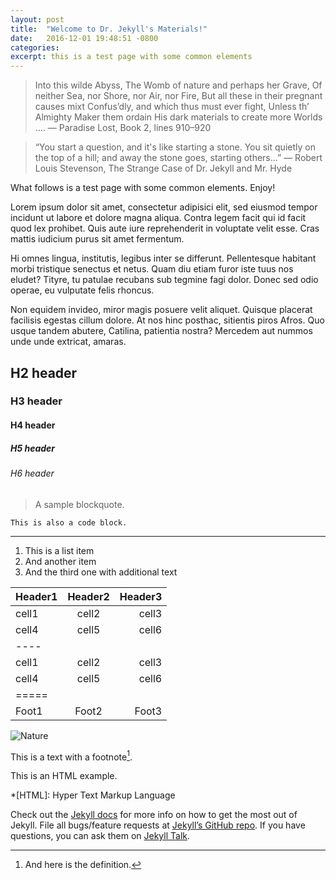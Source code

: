 ```yaml
---
layout: post
title:  "Welcome to Dr. Jekyll's Materials!"
date:   2016-12-01 19:48:51 -0800
categories: 
excerpt: this is a test page with some common elements
---
```

> Into this wilde Abyss, The Womb of nature and perhaps her Grave, Of neither Sea, nor Shore, nor Air, nor Fire, But all these in their pregnant causes mixt Confus’dly, and which thus must ever fight, Unless th’ Almighty Maker them ordain His dark materials to create more Worlds ....
> — Paradise Lost, Book 2, lines 910–920

> “You start a question, and it's like starting a stone. You sit quietly on the top of a hill; and away the stone goes, starting others...” 
> ― Robert Louis Stevenson, The Strange Case of Dr. Jekyll and Mr. Hyde

What follows is a test page with some common elements. Enjoy!

Lorem ipsum dolor sit amet, consectetur adipisici elit, sed eiusmod tempor incidunt ut labore et dolore magna aliqua. Contra legem facit qui id facit quod lex prohibet. Quis aute iure reprehenderit in voluptate velit esse. Cras mattis iudicium purus sit amet fermentum.

Hi omnes lingua, institutis, legibus inter se differunt. Pellentesque habitant morbi tristique senectus et netus. Quam diu etiam furor iste tuus nos eludet? Tityre, tu patulae recubans sub tegmine fagi dolor. Donec sed odio operae, eu vulputate felis rhoncus.

Non equidem invideo, miror magis posuere velit aliquet. Quisque placerat facilisis egestas cillum dolore. At nos hinc posthac, sitientis piros Afros. Quo usque tandem abutere, Catilina, patientia nostra? Mercedem aut nummos unde unde extricat, amaras.

## H2 header

### H3 header

#### H4 header

##### H5 header

###### H6 header

> A sample blockquote.

~~~~
This is also a code block.
~~~~

* * *

1. This is a list item
2. And another item
2. And the third one
   with additional text
   
| Header1 | Header2 | Header3 |
|:--------|:-------:|--------:|
| cell1   | cell2   | cell3   |
| cell4   | cell5   | cell6   |
|----
| cell1   | cell2   | cell3   |
| cell4   | cell5   | cell6   |
|=====
| Foot1   | Foot2   | Foot3   |

![Nature](http://lorempixel.com/580/250/nature/2)

This is a text with a footnote[^1].

[^1]: And here is the definition.

This is an HTML example.

*[HTML]: Hyper Text Markup Language

Check out the [Jekyll docs][jekyll-docs] for more info on how to get the most out of Jekyll. File all bugs/feature requests at [Jekyll’s GitHub repo][jekyll-gh]. If you have questions, you can ask them on [Jekyll Talk][jekyll-talk].

[jekyll-docs]: http://jekyllrb.com/docs/home
[jekyll-gh]:   https://github.com/jekyll/jekyll
[jekyll-talk]: https://talk.jekyllrb.com/
